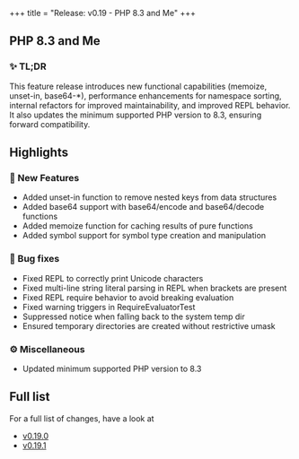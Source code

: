 +++
title = "Release: v0.19 - PHP 8.3 and Me"
+++

## PHP 8.3 and Me

### ✨ TL;DR

This feature release introduces new functional capabilities (memoize, unset-in, base64-*), performance enhancements for namespace sorting, internal refactors for improved maintainability, and improved REPL behavior. It also updates the minimum supported PHP version to 8.3, ensuring forward compatibility.

## Highlights

### 🥇 New Features

- Added unset-in function to remove nested keys from data structures
- Added base64 support with base64/encode and base64/decode functions
- Added memoize function for caching results of pure functions
- Added symbol support for symbol type creation and manipulation

### 🐛 Bug fixes

- Fixed REPL to correctly print Unicode characters
- Fixed multi-line string literal parsing in REPL when brackets are present
- Fixed REPL require behavior to avoid breaking evaluation
- Fixed warning triggers in RequireEvaluatorTest
- Suppressed notice when falling back to the system temp dir
- Ensured temporary directories are created without restrictive umask

### ⚙️ Miscellaneous

- Updated minimum supported PHP version to 8.3

## Full list

For a full list of changes, have a look at  
- [v0.19.0](https://github.com/phel-lang/phel-lang/releases/tag/v0.19.0)
- [v0.19.1](https://github.com/phel-lang/phel-lang/releases/tag/v0.19.1)
